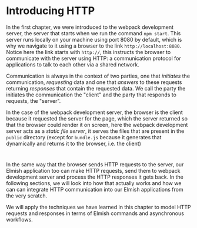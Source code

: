 # Introducing HTTP

In the first chapter, we were introduced to the webpack development server, the server that starts when we run the command `npm start`. This server runs locally on your machine using port 8080 by default, which is why we navigate to it using a browser to the link `http://localhost:8080`. Notice here the link starts with `http://`, this instructs the browser to communicate with the server using HTTP: a communication protocol for applications to talk to each other via a shared network.

Communication is always in the context of two parties, one that *initiates* the communication, *requesting* data and one that *answers* to these requests returning *responses* that contain the requested data. We call the party the initiates the communication the "client" and the party that responds to requests, the "server".

In the case of the webpack development server, the browser is the client because it requested the server for the page, which the server returned so that the browser could render it on screen, here the webpack development server acts as a *static file server*, it serves the files that are present in the `public` directory (except for `bundle.js` because it generates that dynamically and returns it to the browser, i.e. the client)

<div style="margin-top: 40px; margin-bottom:40px; width:100%">
  <div style="margin: 0 auto; width:75%;">
    <resolved-image source="/images/commands/http-dev-server.png" />
  </div>
</div>

In the same way that the browser sends HTTP requests to the server, our Elmish application too can make HTTP requests, send them to webpack development server and process the HTTP responses it gets back. In the following sections, we will look into how that actually works and how we can can integrate HTTP communication into our Elmish applications from the very scratch.

We will apply the techniques we have learned in this chapter to model HTTP requests and responses in terms of Elmish commands and asynchronous workflows.